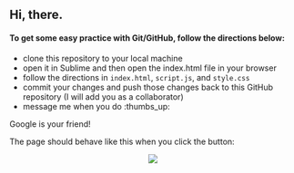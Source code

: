 ## Hi, there. 

#### To get some easy practice with Git/GitHub, follow the directions below:

- clone this repository to your local machine 
- open it in Sublime and then open the index.html file in your browser
- follow the directions in `index.html`, `script.js`, and `style.css` 
- commit your changes and push those changes back to this GitHub repository (I will add you as a collaborator)
- message me when you do :thumbs_up:

Google is your friend!  

The page should behave like this when you click the button: 

<p style="text-align:center;">
<img src="https://i.imgur.com/2nDCNsN.png">
</p>